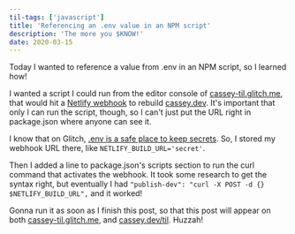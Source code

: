 ```yaml
---
til-tags: ['javascript']
title: 'Referencing an .env value in an NPM script'
description: 'The more you $KNOW!'
date: 2020-03-15
---
```


Today I wanted to reference a value from .env in an NPM script, so I learned how!

I wanted a script I could run from the editor console of [cassey-til.glitch.me](https://cassey-til.glitch.me), that would hit a [Netlify webhook](https://docs.netlify.com/configure-builds/build-hooks/) to rebuild [cassey.dev](https://cassey.dev). It's important that only I can run the script, though, so I can't just put the URL right in package.json where anyone can see it. 

I know that on Glitch, [.env is a safe place to keep secrets](https://glitch.com/help/env/). So, I stored my webhook URL there, like `NETLIFY_BUILD_URL='secret'`. 

Then I added a line to package.json's scripts section to run the curl command that activates the webhook. It took some research to get the syntax right, but eventually I had `"publish-dev": "curl -X POST -d {} $NETLIFY_BUILD_URL",` and it worked!

Gonna run it as soon as I finish this post, so that this post will appear on both [cassey-til.glitch.me](https://cassey-til.glitch.me), and [cassey.dev/til](https://cassey.dev/til). Huzzah! 